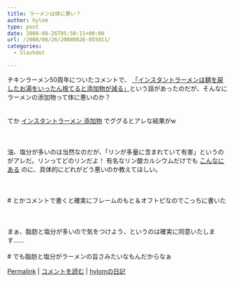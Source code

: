 ```yaml
---
title: ラーメンは体に悪い？
author: hylom
type: post
date: 2008-08-26T05:50:11+00:00
url: /2008/08/26/20080826-055011/
categories:
  - Slashdot

---
```

チキンラーメン50周年についたコメントで、 [「インスタントラーメンは麺を戻したお湯をいったん捨てると添加物が減る」][1]という話があったのだが、そんなにラーメンの添加物って体に悪いのか？  
</br>   
てか   [インスタントラーメン 添加物][2] でググるとアレな結果がw</br>  
</br>   
油、塩分が多いのは当然なのだが、「リンが多量に含まれていて有害」というのがアレだ。リンってどのリンだよ！ 有名なリン酸カルシウムだけでも   [こんなにある][3] のに、具体的にどれがどう悪いのか教えてほしい。</br>  
</br>   
\# とかコメントで書くと確実にフレームのもと＆オフトピなのでこっちに書いた</br>  
</br>   
まぁ、脂肪と塩分が多いので気をつけよう、というのは確実に同意いたします……</br>   
\# でも脂肪と塩分がラーメンの旨さみたいなもんだからなぁ 

   [Permalink][4] |    [コメントを読む][5] |    [hylomの日記][6] 

</br>

 [1]: http://slashdot.jp/comments.pl?sid=416041&cid=1410061
 [2]: http://www.google.com/search?hl=ja&q=%83C%83%93%83X%83%5E%83%93%83g%83%89%81%5B%83%81%83%93+%93Y%89%C1%95%A8
 [3]: http://www.matsuo-yakuhin.co.jp/c_phates.html
 [4]: http://slashdot.jp/~hylom/journal/450301
 [5]: http://slashdot.jp/~hylom/journal/450301#acomments
 [6]: http://slashdot.jp/~hylom/journal/